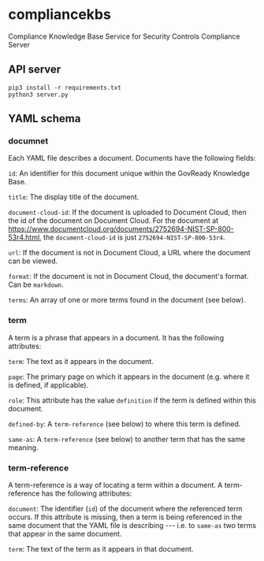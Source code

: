 # compliancekbs
Compliance Knowledge Base Service for Security Controls Compliance Server

API server
----------

    pip3 install -r requirements.txt
    python3 server.py

YAML schema
-----------

### documnet

Each YAML file describes a document. Documents have the following fields:

`id`: An identifier for this document unique within the GovReady Knowledge Base.

`title`: The display title of the document.

`document-cloud-id`: If the document is uploaded to Document Cloud, then the id of the document on Document Cloud. For the document at https://www.documentcloud.org/documents/2752694-NIST-SP-800-53r4.html, the `document-cloud-id` is just `2752694-NIST-SP-800-53r4`.

`url`: If the document is not in Document Cloud, a URL where the document can be viewed.

`format`: If the document is not in Document Cloud, the document's format. Can be `markdown`.

`terms`: An array of one or more terms found in the document (see below).

### term

A term is a phrase that appears in a document. It has the following attributes:

`term`: The text as it appears in the document.

`page`: The primary page on which it appears in the document (e.g. where it is defined, if applicable).

`role`: This attribute has the value `definition` if the term is defined within this document.

`defined-by`: A `term-reference` (see below) to where this term is defined.

`same-as`: A `term-reference` (see below) to another term that has the same meaning.

### term-reference

A term-reference is a way of locating a term within a document. A term-reference has the following attributes:

`document`: The identifier (`id`) of the document where the referenced term occurs. If this attribute is missing, then a term is being referenced in the same document that the YAML file is describing --- i.e. to `same-as` two terms that appear in the same document.

`term`: The text of the term as it appears in that document. 
